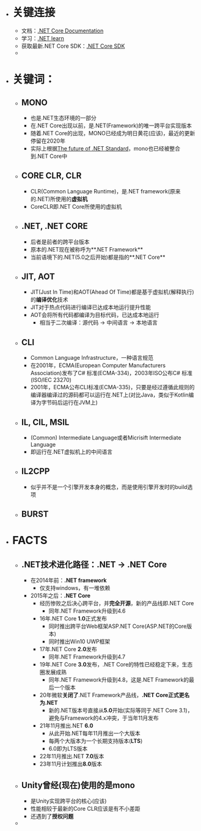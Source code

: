 - # 关键连接
	- 文档：[.NET Core Documentation](https://docs.microsoft.com/en-us/dotnet/articles/welcome)
	- 学习：[.NET learn](https://learn.microsoft.com/zh-cn/dotnet/)
	- 获取最新.NET Core SDK：[.NET Core SDK](https://www.microsoft.com/net/core)
	-
- # 关键词：
	- ## MONO
		- 也是.NET生态环境的一部分
		- 在.NET Core出现以前，是.NET(Framework)的唯一跨平台实现版本
		- 随着.NET Core的出现，MONO已经成为明日黄花(应该)，最近的更新停留在2020年
		- 实际上根据[The future of .NET Standard](https://devblogs.microsoft.com/dotnet/the-future-of-net-standard/)，mono也已经被整合到.NET Core中
	- ## CORE CLR, CLR
		- CLR(Common Language Runtime)，是.NET framework(原来的.NET)所使用的**虚拟机**
		- CoreCLR即.NET Core所使用的虚拟机
	- ## .NET, .NET CORE
		- 后者是前者的跨平台版本
		- 原本的.NET现在被称呼为**.NET Framework**
		- 当前语境下的.NET(5.0之后开始)都是指的**.NET Core**
	- ## JIT, AOT
		- JIT(Just In Time)和AOT(Ahead Of Time)都是基于虚拟机(解释执行)的**编译优化**技术
		- JIT对于热点代码进行编译已达成本地运行提升性能
		- AOT会将所有代码都编译为目标代码，已达成本地运行
			- 相当于二次编译：源代码 -> 中间语言 -> 本地语言
	- ## CLI
		- Common Language Infrastructure，一种语言规范
		- 在2001年，ECMA(European Computer Manufacturers Association)发布了C# 标准(ECMA-334)，2003年ISO公布C# 标准(ISO/IEC 23270)
		- 2001年，ECMA公布CLI标准(ECMA-335)，只要是经过遵循此规则的编译器编译过的源码都可以运行在.NET上(对比Java，类似于Kotlin编译为字节码后运行在JVM上)
	- ## IL, CIL, MSIL
		- (Common) Intermediate Language或者Micrisift Intermediate Language
		- 即运行在.NET虚拟机上的中间语言
	- ## IL2CPP
		- 似乎并不是一个引擎开发本身的概念，而是使用引擎开发时的build选项
	- ## BURST
- # FACTS
	- ## .NET技术进化路径：.NET -> .NET Core
		- 在2014年前：**.NET framework**
			- 仅支持windows，有一堆依赖
		- 2015年之后：**.NET Core**
			- 经历惨败之后决心跨平台，并**完全开源**，新的产品线即.NET  Core
				- 同年.NET Framework升级到4.6
			- 16年.NET Core **1.0**正式发布
				- 同时推出跨平台Web框架ASP.NET Core(ASP.NET的Core版本)
				- 同时推出Win10 UWP框架
			- 17年.NET Core **2.0**发布
				- 同年.NET Framework升级到4.7
			- 19年.NET Core **3.0**发布，.NET Core的特性已经稳定下来，生态圈发展成熟
				- 同年.NET Framework升级到4.8，这是.NET Framework的最后一个版本
			- 20年微软**关闭了**.NET Framework产品线，**.NET Core正式更名为.NET**
				- 新的.NET版本号直接从**5.0**开始(实际等同于.NET Core 3.1)，避免与Framework的4.x冲突，于当年11月发布
			- 21年11月推出.NET **6.0**
				- 从此开始.NET每年11月推出一个大版本
				- 每两个大版本为一个长期支持版本(**LTS**)
				- 6.0即为LTS版本
			- 22年11月推出.NET **7.0**版本
			- 23年11月计划推出**8.0**版本
	- ## Unity曾经(现在)使用的是**mono**
		- 是Unity实现跨平台的核心(应该)
		- 性能相较于最新的Core CLR应该是有不小差距
		- 还遇到了**授权问题**
	-